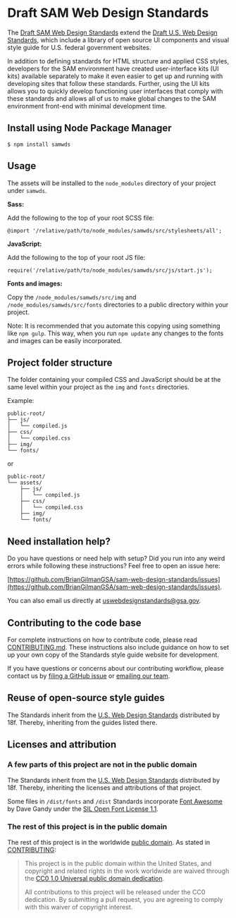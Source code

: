 # Draft SAM Web Design Standards

The [Draft SAM Web Design Standards](https://standards.usa.gov/) extend the [Draft U.S. Web Design Standards](https://playbook.cio.gov/designstandards), which include a library of open source UI components and visual style guide for U.S. federal government websites.

In addition to defining standards for HTML structure and applied CSS styles, developers for the SAM environment have created user-interface kits (UI kits) available separately to make it even easier to get up and running with developing sites that follow these standards. Further, using the UI kits allows you to quickly develop functioning user interfaces that comply with these standards and allows all of us to make global changes to the SAM environment front-end with minimal development time.

## Install using Node Package Manager

```$ npm install samwds```

## Usage

The assets will be installed to the ```node_modules``` directory of your project under ```samwds```.

**Sass:**

Add the following to the top of your root SCSS file:

`@import '/relative/path/to/node_modules/samwds/src/stylesheets/all';`

**JavaScript:**

Add the following to the top of your root JS file:

`require('/relative/path/to/node_modules/samwds/src/js/start.js');`

**Fonts and images:**

Copy the ```/node_modules/samwds/src/img``` and ```/node_modules/samwds/src/fonts``` directories to a public directory within your project.

Note: It is recommended that you automate this copying using something like ```npm gulp```. This way, when you run ```npm update``` any changes to the fonts and images can be easily incorporated.

## Project folder structure

The folder containing your compiled CSS and JavaScript should be at the same level within your project as the ```img``` and ```fonts``` directories.

Example:

```
public-root/
├── js/
│   └── compiled.js
├── css/
│   └── compiled.css
├── img/
└── fonts/
```

or

```
public-root/
└── assets/
	├── js/
	│   └── compiled.js
	├── css/
	│   └── compiled.css
	├── img/
	└── fonts/
```

## Need installation help?

Do you have questions or need help with setup? Did you run into any weird errors while following these instructions? Feel free to open an issue here:

[https://github.com/BrianGilmanGSA/sam-web-design-standards/issues](https://github.com/BrianGilmanGSA/sam-web-design-standards/issues).

You can also email us directly at uswebdesignstandards@gsa.gov.

## Contributing to the code base

For complete instructions on how to contribute code, please read [CONTRIBUTING.md](https://github.com/BrianGilmanGSA/sam-web-design-standards/blob/gh-pages/CONTRIBUTING.md). These instructions also include guidance on how to set up your own copy of the Standards style guide website for development.

If you have questions or concerns about our contributing workflow, please contact us by [filing a GitHub issue](https://github.com/BrianGilmanGSA/sam-web-design-standards/issues) or [emailing our team](mailto:uswebdesignstandards@gsa.gov).

## Reuse of open-source style guides

The Standards inherit from the [U.S. Web Design Standards](https://standards.usa.gov) distributed by 18f. Thereby, inheriting from the guides listed there.

## Licenses and attribution

### A few parts of this project are not in the public domain

The Standards inherit from the [U.S. Web Design Standards](https://standards.usa.gov) distributed by 18f. Thereby, inheriting the licenses and attributions of that project.

Some files in ```/dist/fonts``` and ```/dist``` Standards incorporate [Font Awesome](http://fontawesome.io/) by Dave Gandy under the [SIL Open Font License 1.1](http://scripts.sil.org/OFL).

### The rest of this project is in the public domain

The rest of this project is in the worldwide [public domain](LICENSE.md). As stated in [CONTRIBUTING](CONTRIBUTING.md):

> This project is in the public domain within the United States, and copyright and related rights in the work worldwide are waived through the [CC0 1.0 Universal public domain dedication](https://creativecommons.org/publicdomain/zero/1.0/).
>
> All contributions to this project will be released under the CC0 dedication. By submitting a pull request, you are agreeing to comply with this waiver of copyright interest.
